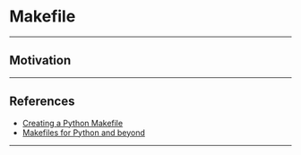 # Makefile
***

## Motivation
***

## References
- [Creating a Python Makefile](https://earthly.dev/blog/python-makefile/)
- [Makefiles for Python and beyond](https://medium.com/aigent/makefiles-for-python-and-beyond-5cf28349bf05)
***
